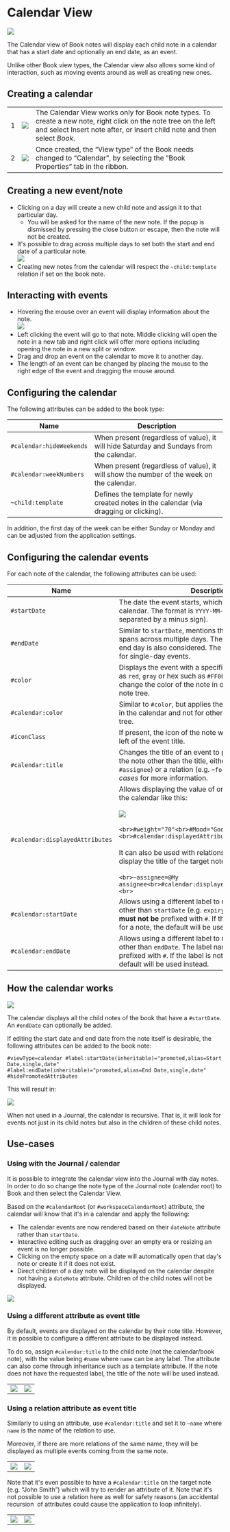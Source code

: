 # Calendar View
![](6_Calendar%20View_image.png)

The Calendar view of Book notes will display each child note in a calendar that has a start date and optionally an end date, as an event.

Unlike other Book view types, the Calendar view also allows some kind of interaction, such as moving events around as well as creating new ones.

## Creating a calendar

|     |     |     |
| --- | --- | --- |
| 1   | ![](3_Calendar%20View_image.png) | The Calendar View works only for Book note types. To create a new note, right click on the note tree on the left and select Insert note after, or Insert child note and then select _Book_. |
| 2   | ![](5_Calendar%20View_image.png) | Once created, the “View type” of the Book needs changed to “Calendar”, by selecting the “Book Properties” tab in the ribbon. |

## Creating a new event/note

*   Clicking on a day will create a new child note and assign it to that particular day.
    *   You will be asked for the name of the new note. If the popup is dismissed by pressing the close button or escape, then the note will not be created.
*   It's possible to drag across multiple days to set both the start and end date of a particular note.  
    ![](Calendar%20View_image.png)
*   Creating new notes from the calendar will respect the `~child:template` relation if set on the book note.

## Interacting with events

*   Hovering the mouse over an event will display information about the note.  
    ![](11_Calendar%20View_image.png)
*   Left clicking the event will go to that note. Middle clicking will open the note in a new tab and right click will offer more options including opening the note in a new split or window.
*   Drag and drop an event on the calendar to move it to another day.
*   The length of an event can be changed by placing the mouse to the right edge of the event and dragging the mouse around.

## Configuring the calendar

The following attributes can be added to the book type:

| Name | Description |
| --- | --- |
| `#calendar:hideWeekends` | When present (regardless of value), it will hide Saturday and Sundays from the calendar. |
| `#calendar:weekNumbers` | When present (regardless of value), it will show the number of the week on the calendar. |
| `~child:template` | Defines the template for newly created notes in the calendar (via dragging or clicking). |

In addition, the first day of the week can be either Sunday or Monday and can be adjusted from the application settings.

## Configuring the calendar events

For each note of the calendar, the following attributes can be used:

| Name | Description |
| --- | --- |
| `#startDate` | The date the event starts, which will display it in the calendar. The format is `YYYY-MM-DD` (year, month and day separated by a minus sign). |
| `#endDate` | Similar to `startDate`, mentions the end date if the event spans across multiple days. The date is inclusive, so the end day is also considered. The attribute can be missing for single-day events. |
| `#color` | Displays the event with a specified color (named such as `red`, `gray` or hex such as `#FF0000`). This will also change the color of the note in other places such as the note tree. |
| `#calendar:color` | Similar to `#color`, but applies the color only for the event in the calendar and not for other places such as the note tree. |
| `#iconClass` | If present, the icon of the note will be displayed to the left of the event title. |
| `#calendar:title` | Changes the title of an event to point to an attribute of the note other than the title, either a label (e.g. `#assignee`) or a relation (e.g. `~for`). See _Advanced use-cases_ for more information. |
| `#calendar:displayedAttributes` | Allows displaying the value of one or more attributes in the calendar like this: <br><br>![](13_Calendar%20View_image.png)<br><br>```<br>#weight="70"<br>#Mood="Good"<br>#calendar:displayedAttributes="weight,Mood"<br>```<br><br>It can also be used with relations, case in which it will display the title of the target note:<br><br>```<br>~assignee=@My assignee<br>#calendar:displayedAttributes="assignee"<br>``` |
| `#calendar:startDate` | Allows using a different label to represent the start date, other than `startDate` (e.g. `expiryDate`). The label name **must not be** prefixed with `#`. If the label is not defined for a note, the default will be used instead. |
| `#calendar:endDate` | Allows using a different label to represent the start date, other than `endDate`. The label name **must not be** prefixed with `#`. If the label is not defined for a note, the default will be used instead. |

## How the calendar works

![](17_Calendar%20View_image.png)

The calendar displays all the child notes of the book that have a `#startDate`. An `#endDate` can optionally be added.

If editing the start date and end date from the note itself is desirable, the following attributes can be added to the book note:

```
#viewType=calendar #label:startDate(inheritable)="promoted,alias=Start Date,single,date"
#label:endDate(inheritable)="promoted,alias=End Date,single,date"
#hidePromotedAttributes 
```

This will result in:

![](14_Calendar%20View_image.png)

When not used in a Journal, the calendar is recursive. That is, it will look for events not just in its child notes but also in the children of these child notes.

## Use-cases

### Using with the Journal / calendar

It is possible to integrate the calendar view into the Journal with day notes. In order to do so change the note type of the Journal note (calendar root) to Book and then select the Calendar View.

Based on the `#calendarRoot` (or `#workspaceCalendarRoot`) attribute, the calendar will know that it's in a calendar and apply the following:

*   The calendar events are now rendered based on their `dateNote` attribute rather than `startDate`.
*   Interactive editing such as dragging over an empty era or resizing an event is no longer possible.
*   Clicking on the empty space on a date will automatically open that day's note or create it if it does not exist.
*   Direct children of a day note will be displayed on the calendar despite not having a `dateNote` attribute. Children of the child notes will not be displayed.

![](12_Calendar%20View_image.png)

### Using a different attribute as event title

By default, events are displayed on the calendar by their note title. However, it is possible to configure a different attribute to be displayed instead.

To do so, assign `#calendar:title` to the child note (not the calendar/book note), with the value being `#name` where `name` can be any label. The attribute can also come through inheritance such as a template attribute. If the note does not have the requested label, the title of the note will be used instead.

|     |     |
| --- | --- |
| ![](7_Calendar%20View_image.png) | ![](9_Calendar%20View_image.png) |

### Using a relation attribute as event title

Similarly to using an attribute, use `#calendar:title` and set it to `~name` where `name` is the name of the relation to use.

Moreover, if there are more relations of the same name, they will be displayed as multiple events coming from the same note.

|     |     |
| --- | --- |
| ![](8_Calendar%20View_image.png) | ![](10_Calendar%20View_image.png) |

Note that it's even possible to have a `#calendar:title` on the target note (e.g. “John Smith”) which will try to render an attribute of it. Note that it's not possible to use a relation here as well for safety reasons (an accidental recursion  of attributes could cause the application to loop infinitely).

|     |     |
| --- | --- |
| ![](15_Calendar%20View_image.png) | ![](2_Calendar%20View_image.png) |